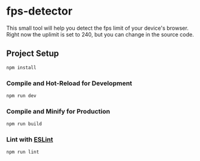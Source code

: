 # fps-detector

This small tool will help you detect the fps limit of your device's browser. Right now the uplimit is set to 240, but you can change in the source code.

## Project Setup

```sh
npm install
```

### Compile and Hot-Reload for Development

```sh
npm run dev
```

### Compile and Minify for Production

```sh
npm run build
```

### Lint with [ESLint](https://eslint.org/)

```sh
npm run lint
```
